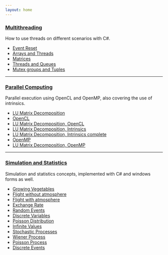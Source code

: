 ```yaml
---
layout: home
---
```


### [Multithreading](./series/multithreading)
How to use threads on different scenarios with C#.
- [Event Reset](./series/multithreading/event-reset)
- [Arrays and Threads](./series/multithreading/arrays-and-threads)
- [Matrices](./series/multithreading/matrices)
- [Threads and Queues](./series/multithreading/threads-and-queues)
- [Mutex groups and Tuples](./series/multithreading/mutex-groups-and-tuples)

****
### [Parallel Computing](./series/parallel-computing)
Parallel execution using OpenCL and OpenMP, also covering the use of intrinsics.
- [LU Matrix Decomposition](./series/parallel-computing/lu-matrices-simple)
- [OpenCL](./series/parallel-computing/opencl)
- [LU Matrix Decomposition, OpenCL](./series/parallel-computing/lu-matrices-opencl)
- [LU Matrix Decomposition, Intrinsics](./series/parallel-computing/lu-matrices-intrinsics)
- [LU Matrix Decomposition, Intrinsics complete](./series/parallel-computing/lu-matrices-intrinsics-complete)
- [OpenMP](./series/parallel-computing/openmp)
- [LU Matrix Decomposition, OpenMP](./series/parallel-computing/lu-matrices-openmp)

****
### [Simulation and Statistics](./series/simulation-and-statistics)
Simulation and statistics concepts, implemented with C# and windows forms as well.
- [Growing Vegetables](./series/simulation-and-statistics/growing-vegetables)
- [Flight without atmosphere](./series/simulation-and-statistics/flight-without-atmosphere)
- [Flight with atmosphere](./series/simulation-and-statistics/flight-with-atmosphere)
- [Exchange Rate](./series/simulation-and-statistics/exchange-rate)
- [Random Events](./series/simulation-and-statistics/random-events)
- [Discrete Variables](./series/simulation-and-statistics/discrete-variables)
- [Poisson Distribution](./series/simulation-and-statistics/poisson-distribution)
- [Infinite Values](./series/simulation-and-statistics/infinite-values)
- [Stochastic Processes](./series/simulation-and-statistics/stochastic-processes)
- [Wiener Process](./series/simulation-and-statistics/wiener-process)
- [Poisson Process](./series/simulation-and-statistics/poisson-process)
- [Discrete Events](./series/simulation-and-statistics/discrete-events)
